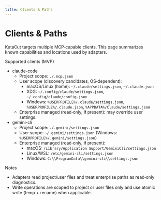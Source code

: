 ```yaml
---
title: Clients & Paths
---
```


# Clients & Paths

KataCut targets multiple MCP‑capable clients. This page summarizes known
capabilities and locations used by adapters.

Supported clients (MVP)
- claude-code
  - Project scope: `./.mcp.json`
  - User scope (discovery candidates, OS‑dependent):
    - macOS/Linux (home): `~/.claude/settings.json`, `~/.claude.json`
    - XDG: `~/.config/claude/settings.json`, `~/.config/claude/config.json`
    - Windows: `%USERPROFILE%/.claude/settings.json`, `%USERPROFILE%/.claude.json`, `%APPDATA%/Claude/settings.json`
  - Enterprise managed (read‑only, if present): may override user settings.
- gemini-cli
  - Project scope: `./.gemini/settings.json`
  - User scope: `~/.gemini/settings.json` (Windows: `%USERPROFILE%/.gemini/settings.json`)
  - Enterprise managed (read‑only, if present):
    - macOS: `/Library/Application Support/GeminiCli/settings.json`
    - Linux/WSL: `/etc/gemini-cli/settings.json`
    - Windows: `C:\\ProgramData\\gemini-cli\\settings.json`

Notes
- Adapters read project/user files and treat enterprise paths as read‑only diagnostics.
- Write operations are scoped to project or user files only and use atomic write (temp + rename) when applicable.

